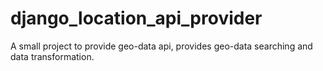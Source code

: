 # django_location_api_provider
A small project to provide geo-data api, provides geo-data searching and data transformation.
